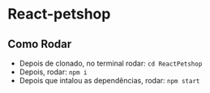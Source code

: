 # React-petshop

## Como Rodar

-   Depois de clonado, no terminal rodar: `cd ReactPetshop`
-   Depois, rodar: `npm i`
-   Depois que intalou as dependências, rodar: `npm start`
